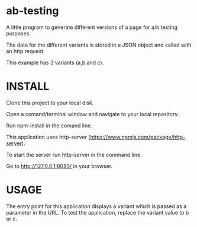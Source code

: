 # ab-testing

A little program to generate different versions of a page for a/b testing purposes.

The data for the different variants is stored in a JSON object and called with an http request.

This example has 3 variants (a,b and c).

# INSTALL


Clone this project to your local disk.

Open a comand/terminal window and navigate to your local repository.

Run npm-install in the comand line.

This application uses http-server (https://www.npmjs.com/package/http-server).

To start the server run http-server in the command line.

Go to http://127.0.0.1:8080/ in your browser.

# USAGE

The entry point for this application displays a variant which is passed as a parameter in the URL. To test the application, replace the variant value to b or c.

